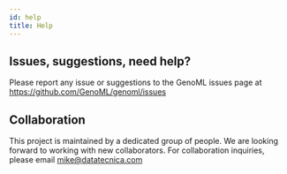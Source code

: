 ```yaml
---
id: help
title: Help
---
```


## Issues, suggestions, need help?
Please report any issue or suggestions to the GenoML issues page at https://github.com/GenoML/genoml/issues

##  Collaboration
This project is maintained by a dedicated group of people. We are looking forward to working with new collaborators. 
For collaboration inquiries, please email mike@datatecnica.com

